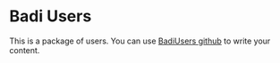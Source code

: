 # Badi Users

This is a package of users. You can use
[BadiUsers github](https://github.com/BadiDesign/badi_users)
to write your content.
